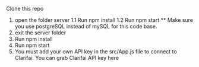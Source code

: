 Clone this repo
1. open the folder server
	1.1 Run npm install
	1.2 Run npm start
		** Make sure you use postgreSQL instead of mySQL for this code base.
2. exit the server folder
3. Run npm install
4. Run npm start
5. You must add your own API key in the src/App.js file to connect to Clarifai.
You can grab Clarifai API key here